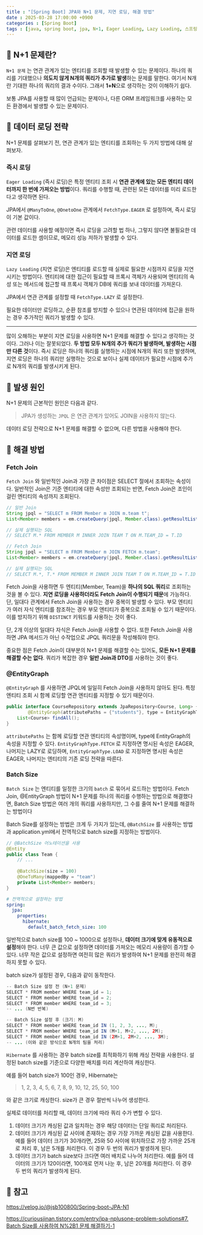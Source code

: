```yaml
---
title : "[Spring Boot] JPA와 N+1 문제, 지연 로딩, 해결 방법"
date : 2025-03-28 17:00:00 +0900
categories : [Spring Boot]
tags : [java, spring boot, jpa, N+1, Eager Loading, Lazy Loading, 스프링 부트, batch, fetch join, EntityGraph]
---
```


## 📌 N+1 문제란?

`N+1 문제` 는 연관 관계가 있는 엔티티를 조회할 때 발생할 수 있는 문제이다.  하나의 쿼리를 기대했으나 **의도치 않게 N개의 쿼리가 추가로 발생**하는 문제를 말한다. 여기서 N개란 기대한 하나의 쿼리의 결과 수이다. 그래서 **1+N**으로 생각하는 것이 이해하기 쉽다.

보통 JPA를 사용할 때 많이 언급되는 문제이나, 다른 ORM 프레임워크를 사용하는 모든 환경에서 발생할 수 있는 문제이다.

## 📌 데이터 로딩 전략

N+1 문제를 살펴보기 전, 연관 관계가 있는 엔티티를 조회하는 두 가지 방법에 대해 살펴보자.

### 즉시 로딩

`Eager Loading` (즉시 로딩)은 특정 엔티티 조회 시 **연관 관계에 있는 모든 엔티티 데이터까지 한 번에 가져오는 방법**이다. 쿼리를 수행할 때, 관련된 모든 데이터를 미리 로드한다고 생각하면 된다.

JPA에서 `@ManyToOne`, `@OnetoOne` 관계에서 `FetchType.EAGER` 로 설정하며, 즉시 로딩이 기본 값이다.

관련 데이터를 사용할 예정이면 즉시 로딩을 고려할 법 하나, 그렇지 않다면 불필요한 데이터를 로드한 셈이므로, 메모리 성능 저하가 발생할 수 있다.

### 지연 로딩

`Lazy Loading` (지연 로딩)은 엔티티를 로드할 때 실제로 필요한 시점까지 로딩을 지연시키는 방법이다. 엔티티에 대한 접근이 필요할 때 프록시 객체가 사용되며 엔티티의 속성 또는 메서드에 접근할 때 프록시 객체가 DB에 쿼리를 보내 데이터를 가져온다.

JPA에서 연관 관계를 설정할 때 `FetchType.LAZY` 로 설정한다.

필요한 데이터만 로딩하고, 순환 참조를 방지할 수 있으나 연관된 데이터에 접근을 원하는 경우 추가적인 쿼리가 발생할 수 있다.

---

많이 오해하는 부분이 지연 로딩을 사용하면 N+1 문제를 해결할 수 있다고 생각하는 것이다. 그러나 이는 잘못되었다. **두 방법 모두 N개의 추가 쿼리가 발생하며, 발생하는 시점만 다른 것**이다. 즉시 로딩은 하나의 쿼리를 실행하는 시점에 N개의 쿼리 또한 발생하며, 지연 로딩은 하나의 쿼리만 실행하는 것으로 보이나 실제 데이터가 필요한 시점에 추가로 N개의 쿼리를 발생시키게 된다.

## 📌 발생 원인

N+1 문제의 근본적인 원인은 다음과 같다.

> JPA가 생성하는 `JPQL` 은 연관 관계가 있어도 JOIN을 사용하지 않는다.
> 

데이터 로딩 전략으로 N+1 문제를 해결할 수 없으며, 다른 방법을 사용해야 한다.

## 📌 해결 방법

### Fetch Join

`Fetch Join` 와 일반적인 Join과 가장 큰 차이점은 SELECT 절에서 조회하는 속성이다. 일반적인 Join은 기준 엔티티에 대한 속성만 조회되는 반면, Fetch Join은 조인이 걸린 엔티티의 속성까지 조회된다.

```java
// 일반 Join
String jpql = "SELECT m FROM Member m JOIN m.team t";
List<Member> members = em.createQuery(jpql, Member.class).getResultList();

// 실제 실행되는 SQL
// SELECT M.* FROM MEMBER M INNER JOIN TEAM T ON M.TEAM_ID = T.ID
```

```java
// Fetch Join
String jpql = "SELECT m FROM Member m JOIN FETCH m.team";
List<Member> members = em.createQuery(jpql, Member.class).getResultList();

// 실제 실행되는 SQL
// SELECT M.*, T.* FROM MEMBER M INNER JOIN TEAM T ON M.TEAM_ID = T.ID
```

Fetch Join을 사용하면 두 엔티티(Member, Team)을 **하나의 SQL 쿼리**로 조회하는 것을 볼 수 있다. **지연 로딩을 사용하더라도 Fetch Join이 수행되기 때문**에 가능하다. 단, 일대다 관계에서 Fetch Join을 사용하는 경우 중복이 발생할 수 있다. 부모 엔티티가 여러 자식 엔티티를 참조하는 경우 부모 엔티티가 중복으로 조회될 수 있기 때문이다. 이를 방지하기 위해 `DISTINCT` 키워드를 사용하는 것이 좋다.

단, 2개 이상의 일대다 자식은 Fetch Join을 사용할 수 없다. 또한 Fetch Join을 사용하면 JPA 메서드가 아닌 수작업으로 JPQL 쿼리문을 작성해줘야 한다.

중요한 점은 Fetch Join이 대부분의 N+1 문제를 해결할 수는 있어도, **모든 N+1 문제를 해결할 수는 없다**. 쿼리가 복잡한 경우 **일반 Join과 DTO**를 사용하는 것이 좋다.

### @EntityGraph

`@EntityGraph` 를 사용하면 JPQL에 일일히 Fetch Join을 사용하지 않아도 된다. 특정 엔티티 조회 시 함께 로딩할 연관 엔티티를 지정할 수 있기 때문이다.

```java
public interface CourseRepository extends JpaRepository<Course, Long> {
		@EntityGraph(attributePaths = {"students"}, type = EntityGraphType.FETCH)
    List<Course> findAll();
}
```

`attributePaths` 는 함께 로딩할 연관 엔티티의 속성명이며, type에 EntityGraph의 속성을 지정할 수 있다. `EntityGraphType.FETCH` 로 지정하면 명시된 속성은 EAGER, 나머지는 LAZY로 로딩하며, `EntityGraphType.LOAD` 로 지정하면 명시된 속성은 EAGER, 나머지는 엔티티의 기존 로딩 전략을 따른다.

### Batch Size

`Batch Size` 는 엔티티를 일정한 크기의 `batch` 로 묶어서 로드하는 방법이다. Fetch Join, @EntityGraph 방법이 N+1 문제를 하나의 쿼리를 수행하는 방법으로 해결했다면, Batch Size 방법은 여러 개의 쿼리를 사용하지만, 그 수를 줄여 N+1 문제를 해결하는 방법이다

Batch Size를 설정하는 방법은 크게 두 가지가 있는데, `@BatchSize` 를 사용하는 방법과 application.yml에서 전역적으로 batch size를 지정하는 방법이다.

```java
// @BatchSize 어노테이션을 사용
@Entity
public class Team {
    // ...
        
    @BatchSize(size = 100)
    @OneToMany(mappedBy = "team")
    private List<Member> members;
}
```

```yaml
# 전역적으로 설정하는 방법
spring:
  jpa:
    properties:
      hibernate:
        default_batch_fetch_size: 100
```

일반적으로 batch size를 100 ~ 1000으로 설정하나, **데이터 크기에 맞게 유동적으로 설정**해야 한다. 너무 큰 값으로 설정하면 데이터를 가져오는 메모리 사용량이 증가할 수 있다. 너무 작은 값으로 설정하면 여전히 많은 쿼리가 발생하여 N+1 문제를 완전히 해결하지 못할 수 있다.

batch size가 설정된 경우, 다음과 같이 동작한다.

```java
-- Batch Size 설정 전 (N+1 문제)
SELECT * FROM member WHERE team_id = 1;
SELECT * FROM member WHERE team_id = 2;
SELECT * FROM member WHERE team_id = 3;
-- ... (N번 반복)

-- Batch Size 설정 후 (크기: M)
SELECT * FROM member WHERE team_id IN (1, 2, 3, ..., M);
SELECT * FROM member WHERE team_id IN (M+1, M+2, ..., 2M);
SELECT * FROM member WHERE team_id IN (2M+1, 2M+2, ..., 3M);
-- ... (이와 같은 방식으로 N개의 팀을 처리)
```

`Hibernate` 를 사용하는 경우 batch size를 최적화하기 위해 캐싱 전략을 사용한다. 설정된 batch size를 기준으로 다양한 배치를 미리 계산하여 캐싱한다.

예를 들어 batch size가 100인 경우, Hibernate는 

> 1, 2, 3, 4, 5, 6, 7, 8, 9, 10, 12, 25, 50, 100
> 

와 같은 크기로 캐싱한다. size가 큰 경우 절반씩 나누어 생성한다.

실제로 데이터를 처리할 때, 데이터 크기에 따라 쿼리 수가 변할 수 있다.

1. 데이터 크기가 캐싱된 값과 일치하는 경우 해당 데이터는 단일 쿼리로 처리된다.
2. 데이터 크기가 캐싱된 값 사이에 존재하는 경우 가장 가까운 캐싱된 값을 사용한다. 예를 들어 데이터 크기가 30개라면, 25와 50 사이에 위치하므로 가장 가까운 25개로 처리 후, 남은 5개를 처리한다. 이 경우 두 번의 쿼리가 발생하게 된다.
3. 데이터 크기가 batch size보다 크다면 여러 배치로 나누어 처리한다. 예를 들어 데이터의 크기가 120이라면, 100개로 먼저 나눈 후, 남은 20개를 처리한다. 이 경우 두 번의 쿼리가 발생하게 된다.

## 📌 참고

https://velog.io/@jsb100800/Spring-boot-JPA-N1

[https://curiousjinan.tistory.com/entry/jpa-nplusone-problem-solutions#7. Batch Size를 사용하여 N%2B1 문제 해결하기-1](https://curiousjinan.tistory.com/entry/jpa-nplusone-problem-solutions#7.%20Batch%20Size%EB%A5%BC%20%EC%82%AC%EC%9A%A9%ED%95%98%EC%97%AC%20N%2B1%20%EB%AC%B8%EC%A0%9C%20%ED%95%B4%EA%B2%B0%ED%95%98%EA%B8%B0-1)